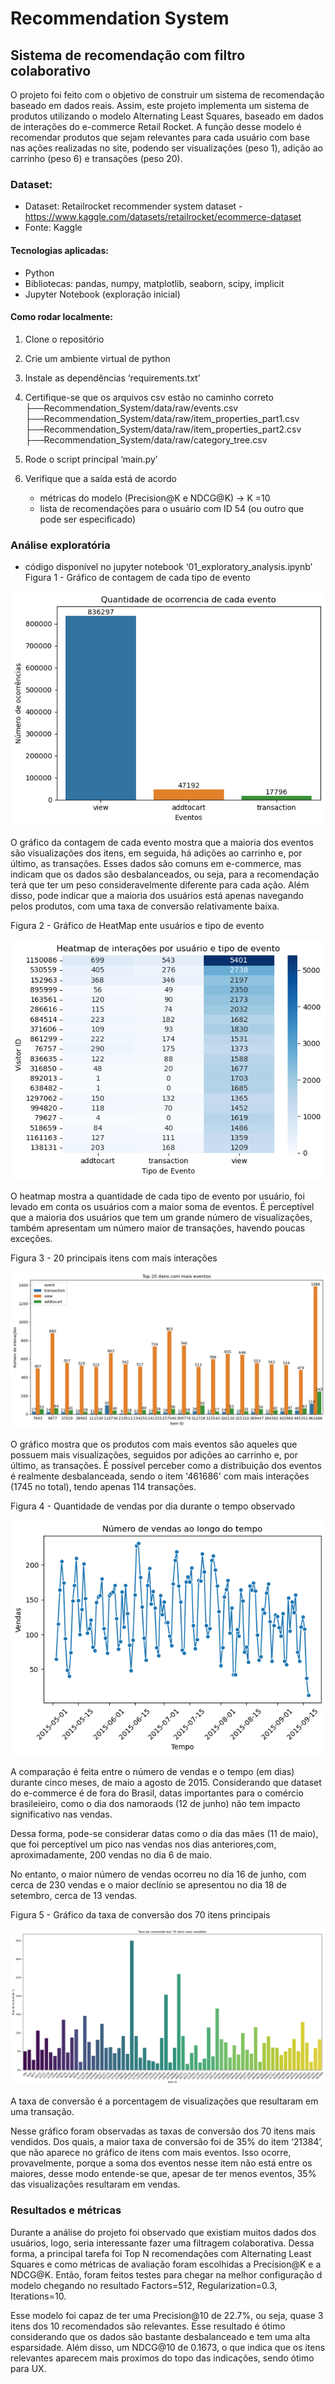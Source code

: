 # Recommendation System
## Sistema de recomendação com filtro colaborativo
O projeto foi feito com o objetivo de construir um sistema de recomendação baseado em dados reais. Assim, este projeto implementa um sistema de produtos utilizando o modelo Alternating Least Squares, baseado em dados de interações do e-commerce Retail Rocket. A função desse modelo é recomendar produtos que sejam relevantes para cada usuário com base nas ações realizadas no site, podendo ser visualizações (peso 1), adição ao carrinho (peso 6) e transações (peso 20). 

### Dataset:
- Dataset: Retailrocket recommender system dataset - https://www.kaggle.com/datasets/retailrocket/ecommerce-dataset
- Fonte: Kaggle
#### Tecnologias aplicadas:
- Python
- Bibliotecas: pandas, numpy, matplotlib, seaborn, scipy, implicit
- Jupyter Notebook (exploração inicial)
#### Como rodar localmente:
1. Clone o repositório
2. Crie um ambiente virtual de python
3. Instale as dependências ‘requirements.txt’
4. Certifique-se que os arquivos csv estão no caminho correto
    ├──Recommendation_System/data/raw/events.csv
    ├──Recommendation_System/data/raw/item_properties_part1.csv
    ├──Recommendation_System/data/raw/item_properties_part2.csv
    ├──Recommendation_System/data/raw/category_tree.csv

5. Rode o script principal ‘main.py’
6. Verifique que a saída está de acordo
    - métricas do modelo (Precision@K e NDCG@K) → K =10
    - lista de recomendações para o usuário com ID 54 (ou outro que pode ser especificado)
### Análise exploratória 
- código disponível no jupyter notebook ‘01_exploratory_analysis.ipynb’
Figura 1 - Gráfico de contagem de cada tipo de evento

![Quantidade de cada evento](images/grafico_n_tipo_evnto.png)

O gráfico da contagem de cada evento mostra que a maioria dos eventos são visualizações dos itens, em seguida, há adições ao carrinho e, por último, as transações. Esses dados são comuns em e-commerce, mas indicam que os dados são desbalanceados, ou seja, para a recomendação terá que ter um peso consideravelmente diferente para cada ação. Além disso, pode indicar que a maioria dos usuários está apenas navegando pelos produtos, com uma taxa de conversão relativamente baixa.

Figura 2 - Gráfico de HeatMap ente usuários e tipo de evento

![HeatMap usuáriosXevento](images/heatmap_usuarios_eventos.png)

O heatmap mostra a quantidade de cada tipo de evento por usuário, foi levado em conta os usuários com a maior soma de eventos. É perceptível que a maioria dos usuários que tem um grande número de visualizações, também apresentam um número maior de transações, havendo poucas exceções.

Figura 3 - 20 principais itens com mais interações

![Itens com mais interações](images/itens_com_mais_eventos.png)

O gráfico mostra que os produtos com mais eventos são aqueles que possuem mais visualizações, seguidos por adições ao carrinho e, por último, as transações. É possível perceber como a distribuição dos eventos é realmente desbalanceada, sendo o item '461686' com mais interações (1745 no total), tendo apenas 114 transações.

Figura 4 - Quantidade de vendas por dia durante o tempo observado

![Número de vendas por dia](images/n_vendas_por_dia.png)

A comparação é feita entre o número de vendas e o tempo (em dias) durante cinco meses, de maio a agosto de 2015. Considerando que dataset do e-commerce é de fora do Brasil, datas importantes para o comércio brasileieiro, como o dia dos namoraods (12 de junho) não tem impacto significativo nas vendas.

Dessa forma, pode-se considerar datas como o dia das mães (11 de maio), que foi perceptível um pico nas vendas nos dias anteriores,com, aproximadamente, 200 vendas no dia 6 de maio.

No entanto, o maior número de vendas ocorreu no dia 16 de junho, com cerca de 230 vendas e o maior declínio se apresentou no dia 18 de setembro, cerca de 13 vendas. 

Figura 5 - Gráfico da taxa de conversão dos 70 itens principais

![Taxa de conversão](images/taxa_conversao.png)

A taxa de conversão é a porcentagem de visualizações que resultaram em uma transação.

Nesse gráfico foram observadas as taxas de conversão dos 70 itens mais vendidos. Dos quais, a maior taxa de conversão foi de 35% do item ‘21384’, que não aparece no gráfico de itens com mais eventos. Isso ocorre, provavelmente, porque a soma dos eventos nesse item não está entre os maiores, desse modo entende-se que, apesar de ter menos eventos, 35% das visualizações resultaram em vendas.

### Resultados e métricas
Durante a análise do projeto foi observado que existiam muitos dados dos usuários, logo, seria interessante fazer uma filtragem colaborativa. Dessa forma, a principal tarefa foi Top N recomendações com Alternating Least Squares e como métricas de avaliação foram escolhidas a Precision@K e a NDCG@K. Então, foram feitos testes para chegar na melhor configuração d modelo chegando no resultado Factors=512, Regularization=0.3, Iterations=10.
  
Esse modelo foi capaz de ter uma Precision@10 de 22.7%, ou seja, quase 3 itens dos 10 recomendados são relevantes. Esse resultado é ótimo considerando que os dados são bastante desbalanceado e tem uma alta esparsidade. Além disso, um NDCG@10 de 0.1673, o que indica que os itens relevantes aparecem mais proximos do topo das indicações, sendo ótimo para UX.
